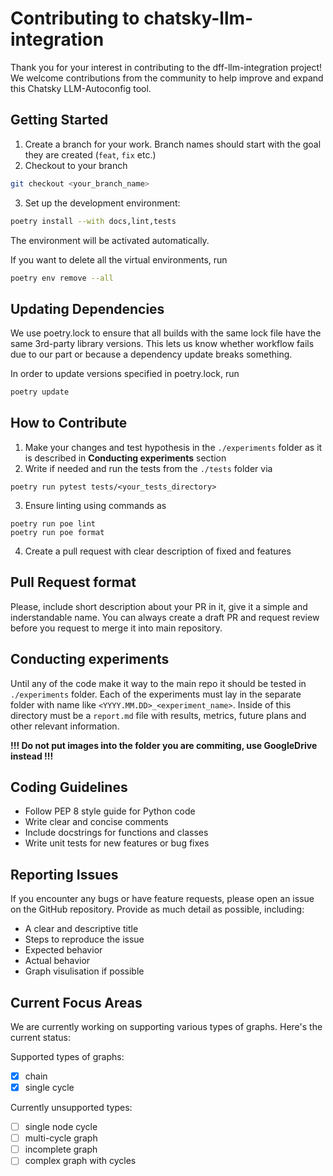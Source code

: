 # Contributing to chatsky-llm-integration

Thank you for your interest in contributing to the dff-llm-integration project! We welcome contributions from the community to help improve and expand this Chatsky LLM-Autoconfig tool.

## Getting Started

1. Create a branch for your work. Branch names should start with the goal they are created (`feat`, `fix` etc.)
2. Checkout to your branch
```bash
git checkout <your_branch_name>
```
3. Set up the development environment:
```bash
poetry install --with docs,lint,tests
```
The environment will be activated automatically.

If you want to delete all the virtual environments, run
```bash
poetry env remove --all
```

## Updating Dependencies

We use poetry.lock to ensure that all builds with the same lock file have the same 3rd-party library versions. This lets us know whether workflow fails due to our part or because a dependency update breaks something.

In order to update versions specified in poetry.lock, run
```bash
poetry update
```

## How to Contribute
1. Make your changes and test hypothesis in the `./experiments` folder as it is described in **Conducting experiments** section
2. Write if needed and run the tests from the `./tests` folder via
```
poetry run pytest tests/<your_tests_directory>
```
3. Ensure linting using commands as
```
poetry run poe lint
poetry run poe format
```
4. Create a pull request with clear description of fixed and features

## Pull Request format
Please, include short description about your PR in it, give it a simple and inderstandable name.
You can always create a draft PR and request review before you request to merge it into main repository.

## Conducting experiments
Until any of the code make it way to the main repo it should be tested in `./experiments` folder.
Each of the experiments must lay in the separate folder with name like `<YYYY.MM.DD>_<experiment_name>`.
Inside of this directory must be a `report.md` file with results, metrics, future plans and other relevant information.

**!!! Do not put images into the folder you are commiting, use GoogleDrive instead !!!**


## Coding Guidelines

- Follow PEP 8 style guide for Python code
- Write clear and concise comments
- Include docstrings for functions and classes
- Write unit tests for new features or bug fixes

## Reporting Issues

If you encounter any bugs or have feature requests, please open an issue on the GitHub repository. Provide as much detail as possible, including:

- A clear and descriptive title
- Steps to reproduce the issue
- Expected behavior
- Actual behavior
- Graph visulisation if possible

## Current Focus Areas

We are currently working on supporting various types of graphs. Here's the current status:

Supported types of graphs:
- [x] chain
- [x] single cycle

Currently unsupported types:
- [ ] single node cycle
- [ ] multi-cycle graph
- [ ] incomplete graph
- [ ] complex graph with cycles
